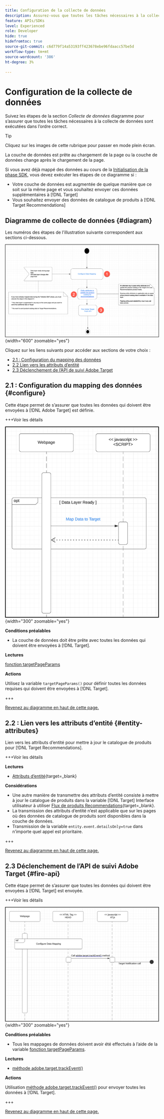 ```yaml
---
title: Configuration de la collecte de données
description: Assurez-vous que toutes les tâches nécessaires à la collecte de données sont exécutées dans l’ordre approprié.
feature: APIs/SDKs
level: Experienced
role: Developer
hide: true
hidefromtoc: true
source-git-commit: c6d779f14a53193ff423678ebe96fdaacc57be5d
workflow-type: tm+mt
source-wordcount: '386'
ht-degree: 3%

---
```


# Configuration de la collecte de données

Suivez les étapes de la section *Collecte de données* diagramme pour s’assurer que toutes les tâches nécessaires à la collecte de données sont exécutées dans l’ordre correct.

>[!TIP]
>
>Cliquez sur les images de cette rubrique pour passer en mode plein écran.

La couche de données est prête au chargement de la page ou la couche de données change après le chargement de la page.

Si vous avez déjà mappé des données au cours de la [Initialisation de la phase SDK](/help/dev/patterns/recs-atjs/initialize-sdk.md), vous devez exécuter les étapes de ce diagramme si :

* Votre couche de données est augmentée de quelque manière que ce soit sur la même page et vous souhaitez envoyer ces données supplémentaires à [!DNL Target]
* Vous souhaitez envoyer des données de catalogue de produits à [!DNL Target Recommendations]

## Diagramme de collecte de données {#diagram}

Les numéros des étapes de l’illustration suivante correspondent aux sections ci-dessous.

![Diagramme de collecte de données](/help/dev/patterns/recs-atjs/assets/data-collection-diagram.png){width="600" zoomable="yes"}

Cliquez sur les liens suivants pour accéder aux sections de votre choix :

* [2.1 : Configuration du mapping des données](#configure)
* [2.2 Lien vers les attributs d’entité](#entity-attributes)
* [2.3 Déclenchement de l’API de suivi Adobe Target](#fire-api)

## 2.1 : Configuration du mapping des données {#configure}

Cette étape permet de s’assurer que toutes les données qui doivent être envoyées à [!DNL Adobe Target] est définie.

+++Voir les détails

![Configuration du diagramme de mappage des données](/help/dev/patterns/recs-atjs/assets/cofigure-data-mapping.png){width="300" zoomable="yes"}

**Conditions préalables**

* La couche de données doit être prête avec toutes les données qui doivent être envoyées à [!DNL Target].

**Lectures**

[fonction targetPageParams](/help/dev/implement/client-side/atjs/atjs-functions/targetpageparams.md)

**Actions**

Utilisez la variable `targetPageParams()` pour définir toutes les données requises qui doivent être envoyées à [!DNL Target].

+++

[Revenez au diagramme en haut de cette page.](#diagram)

## 2.2 : Lien vers les attributs d’entité {#entity-attributes}

Lien vers les attributs d’entité pour mettre à jour le catalogue de produits pour [!DNL Target Recommendations].

+++Voir les détails

**Lectures**

* [Attributs d’entité](https://experienceleague.adobe.com/docs/target/using/recommendations/entities/entity-attributes.html){target=_blank}

**Considérations**

* Une autre manière de transmettre des attributs d’entité consiste à mettre à jour le catalogue de produits dans la variable [!DNL Target] Interface utilisateur à utiliser [Flux de produits Recommendations](https://experienceleague.adobe.com/docs/target/using/recommendations/entities/feeds.html){target=_blank}.
* La transmission des attributs d’entité n’est applicable que sur les pages où des données de catalogue de produits sont disponibles dans la couche de données.
* Transmission de la variable `entity.event.detailsOnly=true` dans n’importe quel appel est prioritaire.

+++

[Revenez au diagramme en haut de cette page.](#diagram)

## 2.3 Déclenchement de l’API de suivi Adobe Target {#fire-api}

Cette étape permet de s’assurer que toutes les données qui doivent être envoyées à [!DNL Target] est envoyée.

+++Voir les détails

![Déclenchement du diagramme de l’API de suivi Adobe Target](/help/dev/patterns/recs-atjs/assets/fire-track-api.png){width="300" zoomable="yes"}

**Conditions préalables**

* Tous les mappages de données doivent avoir été effectués à l’aide de la variable [fonction targetPageParams](/help/dev/implement/client-side/atjs/atjs-functions/targetpageparams.md).

**Lectures**

* [méthode adobe.target.trackEvent()](/help/dev/implement/client-side/atjs/atjs-functions/adobe-target-trackevent.md)

**Actions**

Utilisation [méthode adobe.target.trackEvent()](/help/dev/implement/client-side/atjs/atjs-functions/adobe-target-trackevent.md) pour envoyer toutes les données à [!DNL Target].

+++

[Revenez au diagramme en haut de cette page.](#diagram)

